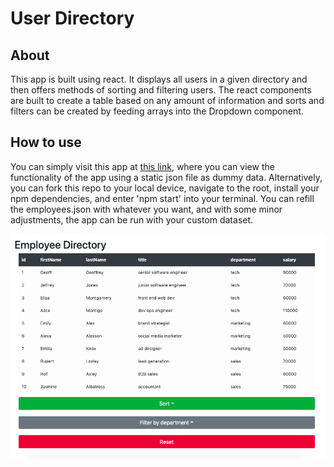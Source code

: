 # User Directory

## About
This app is built using react.  It displays all users in a given directory and then offers methods of sorting and filtering users.  The react components are built to create a table based on any amount of information and sorts and filters can be created by feeding arrays into the Dropdown component.

## How to use
You can simply visit this app at [this link](https://user-directory5467.herokuapp.com/), where you can view the functionality of the app using a static json file as dummy data.  Alternatively, you can fork this repo to your local device, navigate to the root, install your npm dependencies, and enter 'npm start' into your terminal. You can refill the employees.json with whatever you want, and with some minor adjustments, the app can be run with your custom dataset.

![Screenshot](/public/screenshot.png)
